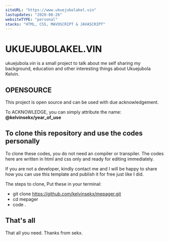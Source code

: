 ```yaml
---
siteURL: "https://www.ukuejubolakel.vin"
lastupdates: "2020-08-26"
websiteTYPE: "personal"
stacks: "HTML, CSS, MAVOSCRIPT & JAVASCRIPT"
---
```


# UKUEJUBOLAKEL.VIN

ukuejubola.vin is a small project to talk about me self sharing my background, education and other interesting things about Ukuejubola Kelvin.

## OPENSOURCE

This project is open source and can be used with due acknowledgement.

To ACKNOWLEDGE, you can simply attribute the name: **@kelvinsekx/year_of_use**

## To clone this repository and use the codes personally

To clone these codes, you do not need an compiler or transpiler. The codes here are written in html and css only and ready for editing immediately.

If you are not a developer, kindly contact me and I will be happy to share how you can use this template and publish it for free just like I did.

The steps to clone,
Put these in your terminal:

- git clone https://github.com/kelvinsekx/mepager.git
- cd mepager
- code .


## That's all

That all you need. Thanks from sekx.

